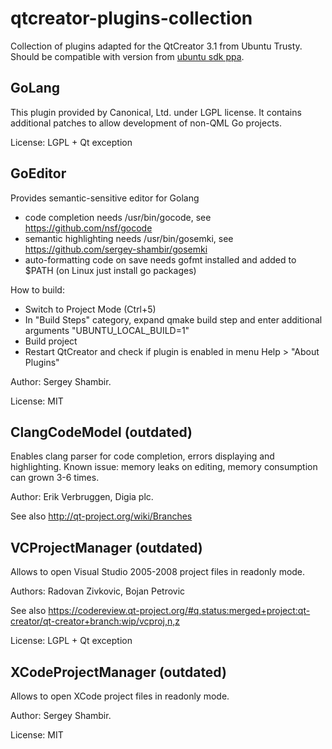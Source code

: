 qtcreator-plugins-collection
============================

Collection of plugins adapted for the QtCreator 3.1 from Ubuntu Trusty. Should be compatible with version from <a href="https://launchpad.net/~ubuntu-sdk-team/+archive/ppa">ubuntu sdk ppa</a>.

## GoLang
This plugin provided by Canonical, Ltd. under LGPL license. It contains additional patches to allow development of non-QML Go projects.

License: LGPL + Qt exception

## GoEditor
Provides semantic-sensitive editor for Golang
* code completion needs /usr/bin/gocode, see https://github.com/nsf/gocode
* semantic highlighting needs /usr/bin/gosemki, see https://github.com/sergey-shambir/gosemki
* auto-formatting code on save needs gofmt installed and added to $PATH (on Linux just install go packages)

How to build:
* Switch to Project Mode (Ctrl+5)
* In "Build Steps" category, expand qmake build step and enter additional arguments "UBUNTU_LOCAL_BUILD=1"
* Build project
* Restart QtCreator and check if plugin is enabled in menu Help > "About Plugins"

Author: Sergey Shambir.

License: MIT

## ClangCodeModel (outdated)
Enables clang parser for code completion, errors displaying and highlighting. Known issue: memory leaks on editing, memory consumption can grown 3-6 times.

Author: Erik Verbruggen, Digia plc.

See also http://qt-project.org/wiki/Branches

## VCProjectManager (outdated)
Allows to open Visual Studio 2005-2008 project files in readonly mode.

Authors: Radovan Zivkovic, Bojan Petrovic

See also https://codereview.qt-project.org/#q,status:merged+project:qt-creator/qt-creator+branch:wip/vcproj,n,z

License: LGPL + Qt exception

## XCodeProjectManager (outdated)
Allows to open XCode project files in readonly mode.

Author: Sergey Shambir.

License: MIT
